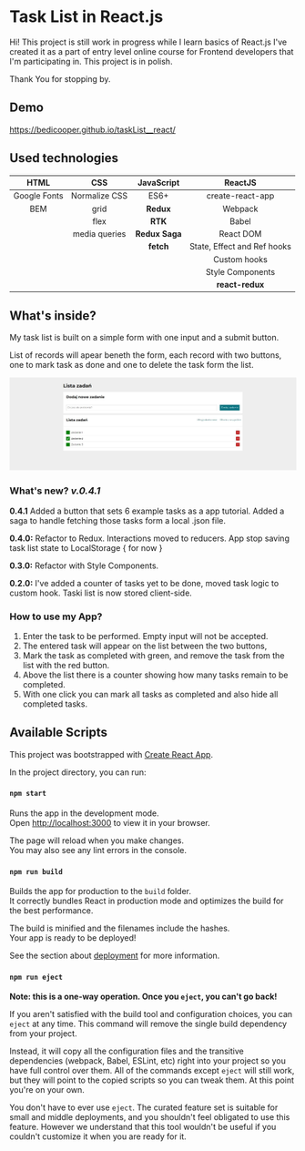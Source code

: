 # Task List in React.js
Hi! This project is still work in progress while I learn basics of React.js
I've created it as a part of entry level online course for Frontend developers that I'm participating in.
This project is in polish.

Thank You for stopping by.
## Demo

https://bedicooper.github.io/taskList__react/


## Used technologies 
|   HTML        |   CSS           |   JavaScript        | ReactJS          |
| :---:         | :---:           | :---:               | :---:            |
| Google Fonts  | Normalize CSS   | ES6+                | create-react-app |
| BEM           | grid            | **Redux**           | Webpack          |
|               | flex            | **RTK**             | Babel            |
|               | media queries   | **Redux Saga**      | React DOM        |
|               |                 | **fetch**           | State, Effect and Ref hooks    |
|               |                 |                     | Custom hooks     |
|               |                 |                     | Style Components |
|               |                 |                     | **react-redux**  |

## What's inside?
My task list is built on a simple form with one input and a submit button.

List of records will apear beneth the form, each record with two buttons, one to mark task as done and one to delete the task form the list.

![screenshot of the website showing task list with three items below an input form. Second item on the list is marked as done, its text stroke through](https://raw.githubusercontent.com/bedicooper/taskList/main/img/websiteScreenshot.JPG)

### What's new? _v.0.4.1_
**0.4.1**
Added a button that sets 6 example tasks as a app tutorial. 
Added a saga to handle fetching those tasks form a local .json file.

**0.4.0:**
Refactor to Redux. Interactions moved to reducers. App stop saving task list state to LocalStorage { for now }

**0.3.0:**
Refactor with Style Components.

**0.2.0:**
I've added a counter of tasks yet to be done,
moved task logic to custom hook.
Taski list is now stored client-side. 

### How to use my App?
1. Enter the task to be performed. Empty input will not be accepted.
2. The entered task will appear on the list between the two buttons,
3. Mark the task as completed with green, and remove the task from the list with the red button.
4. Above the list there is a counter showing how many tasks remain to be completed.
5. With one click you can mark all tasks as completed and also hide all completed tasks.

## Available Scripts

This project was bootstrapped with [Create React App](https://github.com/facebook/create-react-app).

In the project directory, you can run:

#### `npm start`

Runs the app in the development mode.\
Open [http://localhost:3000](http://localhost:3000) to view it in your browser.

The page will reload when you make changes.\
You may also see any lint errors in the console.

#### `npm run build`

Builds the app for production to the `build` folder.\
It correctly bundles React in production mode and optimizes the build for the best performance.

The build is minified and the filenames include the hashes.\
Your app is ready to be deployed!

See the section about [deployment](https://facebook.github.io/create-react-app/docs/deployment) for more information.

#### `npm run eject`

**Note: this is a one-way operation. Once you `eject`, you can't go back!**

If you aren't satisfied with the build tool and configuration choices, you can `eject` at any time. This command will remove the single build dependency from your project.

Instead, it will copy all the configuration files and the transitive dependencies (webpack, Babel, ESLint, etc) right into your project so you have full control over them. All of the commands except `eject` will still work, but they will point to the copied scripts so you can tweak them. At this point you're on your own.

You don't have to ever use `eject`. The curated feature set is suitable for small and middle deployments, and you shouldn't feel obligated to use this feature. However we understand that this tool wouldn't be useful if you couldn't customize it when you are ready for it.
